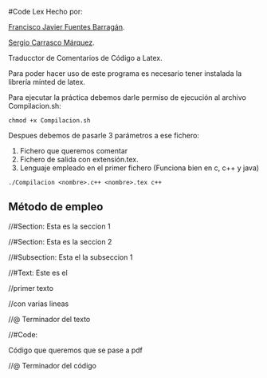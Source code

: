 #Code Lex
Hecho por:

[Francisco Javier Fuentes Barragán](https://github.com/11Afro11).

[Sergio Carrasco Márquez](https://github.com/scmarquez).


Traducctor de Comentarios de Código a Latex.

Para poder hacer uso de este programa es necesario tener instalada la librería minted de latex.

Para ejecutar la práctica debemos darle permiso de ejecución al archivo Compilacion.sh:

`chmod +x Compilacion.sh`

Despues debemos de pasarle 3 parámetros a ese fichero:

1. Fichero que queremos comentar
2. Fichero de salida con extensión.tex.
3. Lenguaje empleado en el primer fichero (Funciona bien en c, c++ y java)

`./Compilacion <nombre>.c++ <nombre>.tex c++`


## Método de empleo

//#Section: Esta es la seccion 1

//#Section: Esta es la seccion 2

//#Subsection: Esta el la subseccion 1

//#Text: Este es el

//primer texto

//con varias lineas

//@ Terminador del texto

//#Code:

Código que queremos que se pase a pdf

//@ Terminador del código
